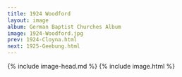 ```yaml
---
title: 1924 Woodford
layout: image
album: German Baptist Churches Album
image: 1924-Woodford.jpg
prev: 1924-Cloyna.html
next: 1925-Geebung.html
---
```

{% include image-head.md %}
{% include image.html %}